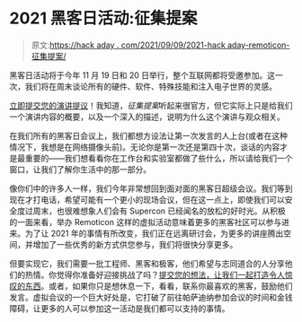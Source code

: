 # 2021 黑客日活动:征集提案

> 原文:[https://hack aday . com/2021/09/09/2021-hack aday-remoticon-征集提案/](https://hackaday.com/2021/09/09/2021-hackaday-remoticon-call-for-proposals/)

黑客日活动将于今年 11 月 19 日和 20 日举行，整个互联网都将受邀参加。这一次，我们将在周末谈论所有的硬件、软件、特殊技能和注入电子世界的灵感。

[立即提交您的演讲提议](https://form.jotform.com/212315522449148)！我知道，*征集提案*听起来很官方，但它实际上只是给我们一个演讲内容的概要，以及一个深入的描述，说明为什么这个演讲与观众相关。

在我们所有的黑客日会议上，我们都想方设法让第一次发言的人上台(或者在这种情况下，我想是在网络摄像头前)。无论你是第一次还是第四十次，谈话的内容才是最重要的——我们想看看你在工作台和实验室都做了些什么，所以请给我们一个窗口，让我们了解你生活中的那一部分。

像你们中的许多人一样，我们今年非常想回到面对面的黑客日超级会议。我们等到现在才打电话，希望可能有一个更小的现场会议，但在这一点上，即使我们可以安全度过周末，也很难想象人们会有 Supercon 已经闻名的放松的好时光。从积极的一面来看，举办 Remoticon 这样的虚拟活动意味着更多的黑客社区可以参与进来。为了让 2021 年的事情有所改变，我们正在远离研讨会，为更多的讲座腾出空间，并增加了一些优秀的新方式供您参与，我们将很快分享更多。

但要实现它，我们需要一批工程师、黑客和极客，他们希望与志同道合的人分享他们的热情。你觉得你准备好迎接挑战了吗？[提交您的想法，让我们一起打造令人惊叹的东西](https://form.jotform.com/212315522449148)。或者，如果你只是想休息一下，看看，联系你最喜欢的黑客，鼓励他们发言。虚拟会议的一个巨大好处是，它打破了前往帕萨迪纳参加会议的时间和金钱障碍，让更多的人可以参加这一活动是我们都可以支持的事情。